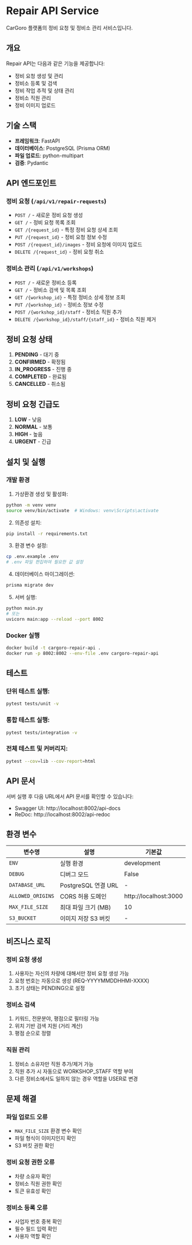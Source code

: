 # Repair API Service

CarGoro 플랫폼의 정비 요청 및 정비소 관리 서비스입니다.

## 개요

Repair API는 다음과 같은 기능을 제공합니다:

- 정비 요청 생성 및 관리
- 정비소 등록 및 검색
- 정비 작업 추적 및 상태 관리
- 정비소 직원 관리
- 정비 이미지 업로드

## 기술 스택

- **프레임워크**: FastAPI
- **데이터베이스**: PostgreSQL (Prisma ORM)
- **파일 업로드**: python-multipart
- **검증**: Pydantic

## API 엔드포인트

### 정비 요청 (`/api/v1/repair-requests`)

- `POST /` - 새로운 정비 요청 생성
- `GET /` - 정비 요청 목록 조회
- `GET /{request_id}` - 특정 정비 요청 상세 조회
- `PUT /{request_id}` - 정비 요청 정보 수정
- `POST /{request_id}/images` - 정비 요청에 이미지 업로드
- `DELETE /{request_id}` - 정비 요청 취소

### 정비소 관리 (`/api/v1/workshops`)

- `POST /` - 새로운 정비소 등록
- `GET /` - 정비소 검색 및 목록 조회
- `GET /{workshop_id}` - 특정 정비소 상세 정보 조회
- `PUT /{workshop_id}` - 정비소 정보 수정
- `POST /{workshop_id}/staff` - 정비소 직원 추가
- `DELETE /{workshop_id}/staff/{staff_id}` - 정비소 직원 제거

## 정비 요청 상태

1. **PENDING** - 대기 중
2. **CONFIRMED** - 확정됨
3. **IN_PROGRESS** - 진행 중
4. **COMPLETED** - 완료됨
5. **CANCELLED** - 취소됨

## 정비 요청 긴급도

1. **LOW** - 낮음
2. **NORMAL** - 보통
3. **HIGH** - 높음
4. **URGENT** - 긴급

## 설치 및 실행

### 개발 환경

1. 가상환경 생성 및 활성화:

```bash
python -m venv venv
source venv/bin/activate  # Windows: venv\Scripts\activate
```

2. 의존성 설치:

```bash
pip install -r requirements.txt
```

3. 환경 변수 설정:

```bash
cp .env.example .env
# .env 파일 편집하여 필요한 값 설정
```

4. 데이터베이스 마이그레이션:

```bash
prisma migrate dev
```

5. 서버 실행:

```bash
python main.py
# 또는
uvicorn main:app --reload --port 8002
```

### Docker 실행

```bash
docker build -t cargoro-repair-api .
docker run -p 8002:8002 --env-file .env cargoro-repair-api
```

## 테스트

### 단위 테스트 실행:

```bash
pytest tests/unit -v
```

### 통합 테스트 실행:

```bash
pytest tests/integration -v
```

### 전체 테스트 및 커버리지:

```bash
pytest --cov=lib --cov-report=html
```

## API 문서

서버 실행 후 다음 URL에서 API 문서를 확인할 수 있습니다:

- Swagger UI: http://localhost:8002/api-docs
- ReDoc: http://localhost:8002/api-redoc

## 환경 변수

| 변수명            | 설명                | 기본값                |
| ----------------- | ------------------- | --------------------- |
| `ENV`             | 실행 환경           | development           |
| `DEBUG`           | 디버그 모드         | False                 |
| `DATABASE_URL`    | PostgreSQL 연결 URL | -                     |
| `ALLOWED_ORIGINS` | CORS 허용 도메인    | http://localhost:3000 |
| `MAX_FILE_SIZE`   | 최대 파일 크기 (MB) | 10                    |
| `S3_BUCKET`       | 이미지 저장 S3 버킷 | -                     |

## 비즈니스 로직

### 정비 요청 생성

1. 사용자는 자신의 차량에 대해서만 정비 요청 생성 가능
2. 요청 번호는 자동으로 생성 (REQ-YYYYMMDDHHMI-XXXX)
3. 초기 상태는 PENDING으로 설정

### 정비소 검색

1. 키워드, 전문분야, 평점으로 필터링 가능
2. 위치 기반 검색 지원 (거리 계산)
3. 평점 순으로 정렬

### 직원 관리

1. 정비소 소유자만 직원 추가/제거 가능
2. 직원 추가 시 자동으로 WORKSHOP_STAFF 역할 부여
3. 다른 정비소에서도 일하지 않는 경우 역할을 USER로 변경

## 문제 해결

### 파일 업로드 오류

- `MAX_FILE_SIZE` 환경 변수 확인
- 파일 형식이 이미지인지 확인
- S3 버킷 권한 확인

### 정비 요청 권한 오류

- 차량 소유자 확인
- 정비소 직원 권한 확인
- 토큰 유효성 확인

### 정비소 등록 오류

- 사업자 번호 중복 확인
- 필수 필드 입력 확인
- 사용자 역할 확인
